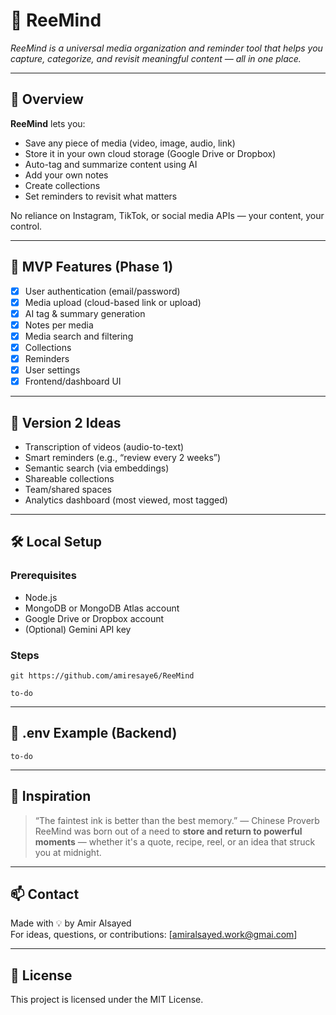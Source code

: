 # 🧠 ReeMind

_ReeMind is a universal media organization and reminder tool that helps you capture, categorize, and revisit meaningful content — all in one place._

---

## 📌 Overview

**ReeMind** lets you:

- Save any piece of media (video, image, audio, link)
- Store it in your own cloud storage (Google Drive or Dropbox)
- Auto-tag and summarize content using AI
- Add your own notes
- Create collections
- Set reminders to revisit what matters

No reliance on Instagram, TikTok, or social media APIs — your content, your control.

---

## 🧪 MVP Features (Phase 1)

- [x] User authentication (email/password)
- [x] Media upload (cloud-based link or upload)
- [x] AI tag & summary generation
- [x] Notes per media
- [x] Media search and filtering
- [x] Collections
- [x] Reminders
- [x] User settings
- [x] Frontend/dashboard UI

---

## 🔮 Version 2 Ideas

- Transcription of videos (audio-to-text)
- Smart reminders (e.g., “review every 2 weeks”)
- Semantic search (via embeddings)
- Shareable collections
- Team/shared spaces
- Analytics dashboard (most viewed, most tagged)

---

## 🛠️ Local Setup

### Prerequisites

- Node.js
- MongoDB or MongoDB Atlas account
- Google Drive or Dropbox account
- (Optional) Gemini API key

### Steps

```
git https://github.com/amiresaye6/ReeMind

to-do
```

---

## 📁 .env Example (Backend)

```
to-do
```

---

## 🧠 Inspiration

> “The faintest ink is better than the best memory.” — Chinese Proverb  
> ReeMind was born out of a need to **store and return to powerful moments** — whether it's a quote, recipe, reel, or an idea that struck you at midnight.

---

## 📫 Contact

Made with 💡 by Amir Alsayed  
For ideas, questions, or contributions: [amiralsayed.work@gmai.com]

---

## 📄 License

This project is licensed under the MIT License.
